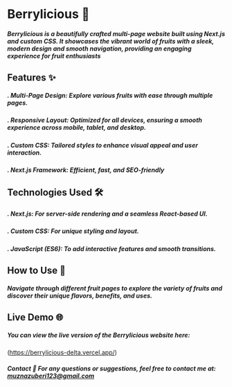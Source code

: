 # Berrylicious 🍓
##### Berrylicious is a beautifully crafted multi-page website built using Next.js and custom CSS. It showcases the vibrant world of fruits with a sleek, modern design and smooth navigation, providing an engaging experience for fruit enthusiasts

## Features ✨
##### . Multi-Page Design: Explore various fruits with ease through multiple pages.
##### . Responsive Layout: Optimized for all devices, ensuring a smooth experience across mobile, tablet, and desktop.
##### . Custom CSS: Tailored styles to enhance visual appeal and user interaction.
##### . Next.js Framework: Efficient, fast, and SEO-friendly


## Technologies Used 🛠️
##### . Next.js: For server-side rendering and a seamless React-based UI.
##### . Custom CSS: For unique styling and layout.
##### . JavaScript (ES6): To add interactive features and smooth transitions.

## How to Use 🛒
##### Navigate through different fruit pages to explore the variety of fruits and discover their unique flavors, benefits, and uses.

## Live Demo 🌐
##### You can view the live version of the Berrylicious website here:
(https://berrylicious-delta.vercel.app/)

##### Contact 📧 For any questions or suggestions, feel free to contact me at: muznazuberi123@gmail.com
